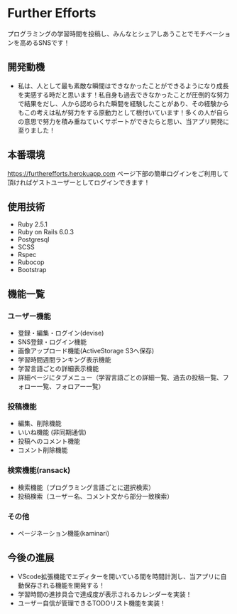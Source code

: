 # Further Efforts
プログラミングの学習時間を投稿し、みんなとシェアしあうことでモチベーションを高めるSNSです！

## 開発動機
* 私は、人として最も素敵な瞬間はできなかったことができるようになり成長を実感する時だと思います！私自身も過去できなかったことが圧倒的な努力で結果をだし、人から認められた瞬間を経験したことがあり、その経験からもこの考えは私が努力をする原動力として根付いています！多くの人が自らの意思で努力を積み重ねていくサポートができたらと思い、当アプリ開発に至りました！

## 本番環境
https://furtherefforts.herokuapp.com
ページ下部の簡単ログインをご利用して頂ければゲストユーザーとしてログインできます！

## 使用技術
* Ruby 2.5.1 
* Ruby on Rails 6.0.3
* Postgresql 
* SCSS
* Rspec
* Rubocop
* Bootstrap
<!-- * AWS※実装予定
* Docker※実装予定
* CicleCI(CI/CD)※実装予定 -->

## 機能一覧
### ユーザー機能
* 登録・編集・ログイン(devise)
* SNS登録・ログイン機能
* 画像アップロード機能(ActiveStorage S3へ保存)
* 学習時間週間ランキング表示機能
* 学習言語ごとの詳細表示機能
* 詳細ページにタブメニュー（学習言語ごとの詳細一覧、過去の投稿一覧、フォロー一覧、フォロアー一覧）
### 投稿機能
* 編集、削除機能
* いいね機能 (非同期通信)
* 投稿へのコメント機能
* コメント削除機能
### 検索機能(ransack)
* 検索機能（プログラミング言語ごとに選択検索）
* 投稿検索（ユーザー名、コメント文から部分一致検索）
### その他
* ページネーション機能(kaminari)

## 今後の進展
* VScode拡張機能でエディターを開いている間を時間計測し、当アプリに自動保存される機能を開発する！
* 学習時間の進捗具合で達成度が表示されるカレンダーを実装！
* ユーザー自信が管理できるTODOリスト機能を実装！
